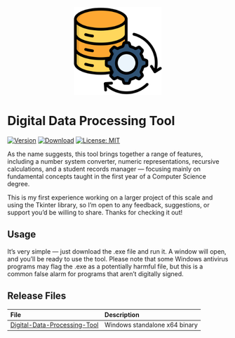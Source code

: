 <p align="center"><img src="assets/icon.png" width="200"></p>

# Digital Data Processing Tool

[![Version](https://img.shields.io/badge/Version-1.0.0-blue?style=for-the-badge)](#) [![Download](https://img.shields.io/badge/Download-Digital%20Data%20Processing%20Tool-brightgreen?style=for-the-badge)](dist/Digital%20Data%20Processing%20Tool.exe)
[![License: MIT](https://img.shields.io/badge/-MIT-blue.svg?style=for-the-badge)](LICENSE "License")

As the name suggests, this tool brings together a range of features, including a number system converter, numeric representations, recursive calculations, and a student records manager — focusing mainly on fundamental concepts taught in the first year of a Computer Science degree.

This is my first experience working on a larger project of this scale and using the Tkinter library, so I’m open to any feedback, suggestions, or support you’d be willing to share. Thanks for checking it out!

## Usage

It’s very simple — just download the .exe file and run it. A window will open, and you’ll be ready to use the tool. Please note that some Windows antivirus programs may flag the .exe as a potentially harmful file, but this is a common false alarm for programs that aren’t digitally signed.

## Release Files

File|Description
:---|:---
[Digital-Data-Processing-Tool](https://github.com/skylabneocat/Digital-Data-Processing-Tool/releases/download/v1.0.0/Digital.Data.Processing.Tool.exe)|Windows standalone x64 binary
